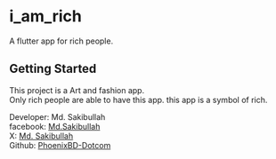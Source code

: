 # i_am_rich

A flutter app for rich people. 

## Getting Started

This project is a Art and fashion app. <br>Only rich people are able to have this app. this app is a symbol of rich.



Developer: Md. Sakibullah <br>
facebook: [Md.Sakibullah](https://web.facebook.com/md.sakibullah01) <br>
X: [Md. Sakibullah](https://twitter.com/m_sakibullah) <br>
Github: [PhoenixBD-Dotcom](https://github.com/PhoenixBD-Dotcom) <br>